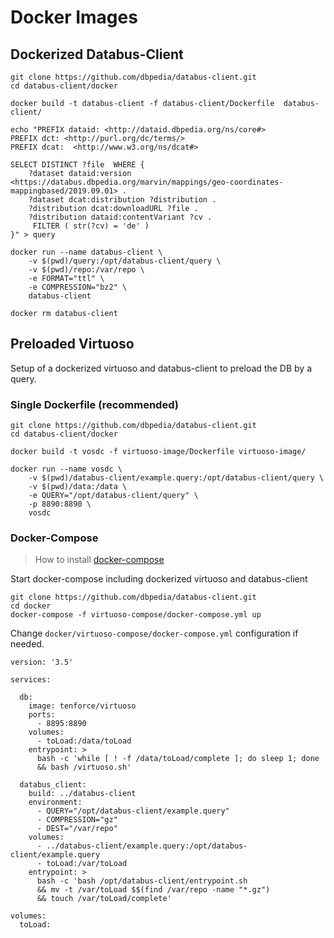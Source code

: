 # Docker Images

## Dockerized Databus-Client

```
git clone https://github.com/dbpedia/databus-client.git
cd databus-client/docker

docker build -t databus-client -f databus-client/Dockerfile  databus-client/

echo "PREFIX dataid: <http://dataid.dbpedia.org/ns/core#>
PREFIX dct: <http://purl.org/dc/terms/>
PREFIX dcat:  <http://www.w3.org/ns/dcat#>

SELECT DISTINCT ?file  WHERE {
    ?dataset dataid:version <https://databus.dbpedia.org/marvin/mappings/geo-coordinates-mappingbased/2019.09.01> .
    ?dataset dcat:distribution ?distribution .
    ?distribution dcat:downloadURL ?file .
    ?distribution dataid:contentVariant ?cv .
     FILTER ( str(?cv) = 'de' )
}" > query

docker run --name databus-client \
    -v $(pwd)/query:/opt/databus-client/query \
    -v $(pwd)/repo:/var/repo \
    -e FORMAT="ttl" \
    -e COMPRESSION="bz2" \
    databus-client

docker rm databus-client
```

## Preloaded Virtuoso

Setup of a dockerized virtuoso and databus-client to preload the DB by a query.

### Single Dockerfile (recommended)

```
git clone https://github.com/dbpedia/databus-client.git
cd databus-client/docker

docker build -t vosdc -f virtuoso-image/Dockerfile virtuoso-image/

docker run --name vosdc \
    -v $(pwd)/databus-client/example.query:/opt/databus-client/query \
    -v $(pwd)/data:/data \
    -e QUERY="/opt/databus-client/query" \
    -p 8890:8890 \
    vosdc
```

### Docker-Compose 

> How to install [docker-compose](https://docs.docker.com/compose/install/) 

Start docker-compose including dockerized virtuoso and databus-client

```
git clone https://github.com/dbpedia/databus-client.git
cd docker
docker-compose -f virtuoso-compose/docker-compose.yml up 
```

Change `docker/virtuoso-compose/docker-compose.yml` configuration if needed.

```
version: '3.5'

services:

  db:
    image: tenforce/virtuoso
    ports:
      - 8895:8890
    volumes:
      - toLoad:/data/toLoad
    entrypoint: >
      bash -c 'while [ ! -f /data/toLoad/complete ]; do sleep 1; done
      && bash /virtuoso.sh'

  databus_client:
    build: ../databus-client
    environment:
      - QUERY="/opt/databus-client/example.query"
      - COMPRESSION="gz"
      - DEST="/var/repo"
    volumes:
      - ../databus-client/example.query:/opt/databus-client/example.query
      - toLoad:/var/toLoad
    entrypoint: >
      bash -c 'bash /opt/databus-client/entrypoint.sh
      && mv -t /var/toLoad $$(find /var/repo -name "*.gz")
      && touch /var/toLoad/complete'

volumes:
  toLoad:
```


